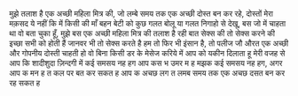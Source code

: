 मुझे तलाश है एक अच्छी महिला मित्र की, जो लम्बे समय तक एक अच्छी दोस्त बन कर रहे, दोस्तों मेरा मक़सद ये नहीं कि में किसी की माँ बहन बेटी को कुछ गलत बोलू या गलत निगाहो से देखू, बस जो में चाहता था वो बता चुका हूँ, मुझे बस एक अच्छी महिला मित्र की तलाश है रही बात सेक्स की तो सेक्स करने की इच्छा सभी को होती हैं जानवर भी तो सेक्स करते है हम तो फिर भी इंसान है, तो पलीज जौ औरत एक अच्छी और गोपनीय दोस्ती चाहती हो वो बिना किसी डर के मेसेज करिये में आप को यकीन दिलाता हू मेरी वजह से आप कि शादीशुदा ज़िन्दगी में कई समसय नह हग आप कस भ उमर म ह मझक कई समसय नह हग, अगर आप क मन ह त कल पर बत कर सकत ह आप क अचछ लग त लमब समय तक एक अचछ दसत बन कर रह सकत ह
